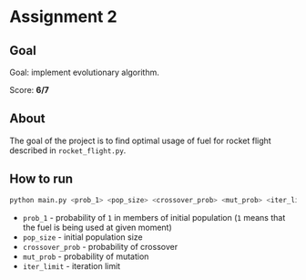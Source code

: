 # Assignment 2

## Goal

Goal: implement evolutionary algorithm.

Score: **6/7**

## About

The goal of the project is to find optimal usage of fuel for rocket flight described in `rocket_flight.py`.

## How to run

```bash
python main.py <prob_1> <pop_size> <crossover_prob> <mut_prob> <iter_limit>
```

* `prob_1` - probability of `1` in members of initial population (`1` means that the fuel is being used at given moment)
* `pop_size` - initial population size
* `crossover_prob` - probability of crossover
* `mut_prob` - probability of mutation
* `iter_limit` - iteration limit
